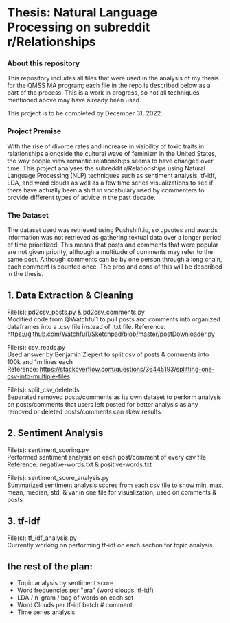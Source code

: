 # Thesis: Natural Language Processing on subreddit r/Relationships

### About this repository
This repository includes all files that were used in the analysis of my thesis for the QMSS MA program; each file in the repo is described below as a part of the process. This is a work in progress, so not all techniques mentioned above may have already been used.

This project is to be completed by December 31, 2022.

### Project Premise
With the rise of divorce rates and increase in visibility of toxic traits in relationships alongside the cultural wave of feminism in the United States, the way people view romantic relationships seems to have changed over time. This project analyses the subreddit r/Relationships using Natural Language Processing (NLP) techniques such as sentiment analysis, tf-idf, LDA, and word clouds as well as a few time series visualizations to see if there have actually been a shift in vocabulary used by commenters to provide different types of advice in the past decade.

### The Dataset
The dataset used was retrieved using Pushshift.io, so upvotes and awards information was not retrieved as gathering textual data over a longer period of time prioritized. This means that posts and comments that were popular are not given priority, although a multitude of comments may refer to the same post. Although comments can be by one person through a long chain, each comment is counted once. The pros and cons of this will be described in the thesis.


## 1. Data Extraction & Cleaning

File(s): pd2csv_posts.py & pd2csv_comments.py  
Modified code from @Watchful1 to pull posts and comments into organized dataframes into a .csv file instead of .txt file. 
Reference: https://github.com/Watchful1/Sketchpad/blob/master/postDownloader.py

File(s): csv_reads.py  
Used answer by Benjamin Ziepert to split csv of posts & comments into 100k and 1m lines each  
Reference: https://stackoverflow.com/questions/36445193/splitting-one-csv-into-multiple-files

File(s): split_csv_deleteds  
Separated removed posts/comments as its own dataset to perform analysis on posts/comments that users left posted for better analysis as any removed or deleted posts/comments can skew results


## 2. Sentiment Analysis

File(s): sentiment_scoring.py  
Performed sentiment analysis on each post/comment of every csv file  
Reference: negative-words.txt & positive-words.txt

File(s): sentiment_score_analysis.py  
Summarized sentiment analysis scores from each csv file to show min, max, mean, median, std, & var in one file for visualization; used on comments & posts  


## 3. tf-idf

File(s): tf_idf_analysis.py  
Currently working on performing tf-idf on each section for topic analysis


## the rest of the plan:
- Topic analysis by sentiment score
- Word frequencies per "era" (word clouds, tf-idf)
- LDA / n-gram / bag of words on each set
- Word Clouds per tf-idf batch # comment
- Time series analysis 
